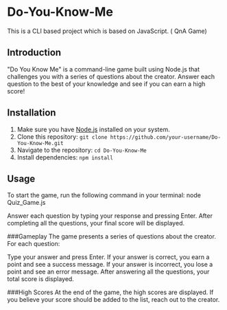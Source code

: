 # Do-You-Know-Me
This is a CLI based project which is based on JavaScript. ( QnA Game)


## Introduction

"Do You Know Me" is a command-line game built using Node.js that challenges you with a series of questions about the creator. Answer each question to the best of your knowledge and see if you can earn a high score!

## Installation

1. Make sure you have [Node.js](https://nodejs.org/) installed on your system.
2. Clone this repository: `git clone https://github.com/your-username/Do-You-Know-Me.git`
3. Navigate to the repository: `cd Do-You-Know-Me`
4. Install dependencies: `npm install`

## Usage

To start the game, run the following command in your terminal: node Quiz_Game.js

Answer each question by typing your response and pressing Enter. After completing all the questions, your final score will be displayed.

###Gameplay
The game presents a series of questions about the creator. For each question:

Type your answer and press Enter.
If your answer is correct, you earn a point and see a success message.
If your answer is incorrect, you lose a point and see an error message.
After answering all the questions, your total score is displayed.

###High Scores
At the end of the game, the high scores are displayed. If you believe your score should be added to the list, reach out to the creator.

